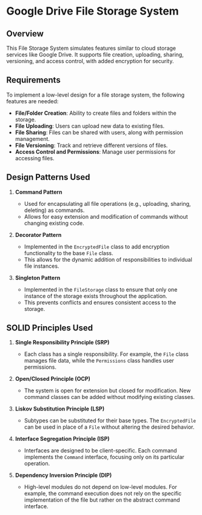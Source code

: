 # Google Drive File Storage System

## Overview
This File Storage System simulates features similar to cloud storage services like Google Drive. It supports file creation, uploading, sharing, versioning, and access control, with added encryption for security.

## Requirements
To implement a low-level design for a file storage system, the following features are needed:

- **File/Folder Creation**: Ability to create files and folders within the storage.
- **File Uploading**: Users can upload new data to existing files.
- **File Sharing**: Files can be shared with users, along with permission management.
- **File Versioning**: Track and retrieve different versions of files.
- **Access Control and Permissions**: Manage user permissions for accessing files.

## Design Patterns Used

1. **Command Pattern**
   - Used for encapsulating all file operations (e.g., uploading, sharing, deleting) as commands.
   - Allows for easy extension and modification of commands without changing existing code.

2. **Decorator Pattern**
   - Implemented in the `EncryptedFile` class to add encryption functionality to the base `File` class.
   - This allows for the dynamic addition of responsibilities to individual file instances.

3. **Singleton Pattern**
   - Implemented in the `FileStorage` class to ensure that only one instance of the storage exists throughout the application.
   - This prevents conflicts and ensures consistent access to the storage.

## SOLID Principles Used

1. **Single Responsibility Principle (SRP)**
   - Each class has a single responsibility. For example, the `File` class manages file data, while the `Permissions` class handles user permissions.

2. **Open/Closed Principle (OCP)**
   - The system is open for extension but closed for modification. New command classes can be added without modifying existing classes.

3. **Liskov Substitution Principle (LSP)**
   - Subtypes can be substituted for their base types. The `EncryptedFile` can be used in place of a `File` without altering the desired behavior.

4. **Interface Segregation Principle (ISP)**
   - Interfaces are designed to be client-specific. Each command implements the `Command` interface, focusing only on its particular operation.

5. **Dependency Inversion Principle (DIP)**
   - High-level modules do not depend on low-level modules. For example, the command execution does not rely on the specific implementation of the file but rather on the abstract command interface.


